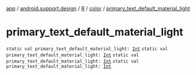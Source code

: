 [app](../../../index.md) / [android.support.design](../../index.md) / [R](../index.md) / [color](index.md) / [primary_text_default_material_light](.)

# primary_text_default_material_light

`static val primary_text_default_material_light: `[`Int`](https://kotlinlang.org/api/latest/jvm/stdlib/kotlin/-int/index.html)
`static val primary_text_default_material_light: `[`Int`](https://kotlinlang.org/api/latest/jvm/stdlib/kotlin/-int/index.html)
`static val primary_text_default_material_light: `[`Int`](https://kotlinlang.org/api/latest/jvm/stdlib/kotlin/-int/index.html)
`static val primary_text_default_material_light: `[`Int`](https://kotlinlang.org/api/latest/jvm/stdlib/kotlin/-int/index.html)